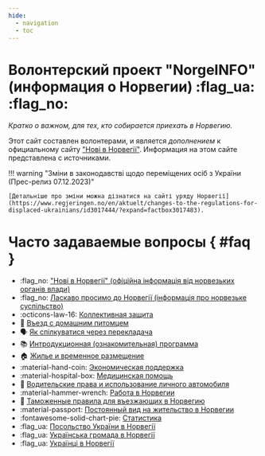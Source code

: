 ```yaml
---
hide:
  - navigation
  - toc
---
```


# **Волонтерский проект "NorgeINFO" (информация о Норвегии)** :flag_ua: :flag_no: 
*Кратко о важном, для тех, кто собирается приехать в Норвегию.*

Этот сайт составлен волонтерами, и является *дополнением* к официальному сайту ["Нові в Норвегії"](https://www.nyinorge.no/uk/). Информация на этом сайте представлена с источниками.

!!! warning "Зміни в законодавстві щодо переміщених осіб з України (Прес-релиз 07.12.2023)"
     
    [Детальніше про зміни можна дізнатися на сайті уряду Норвегії](https://www.regjeringen.no/en/aktuelt/changes-to-the-regulations-for-displaced-ukrainians/id3017444/?expand=factbox3017483).


# Часто задаваемые вопросы { #faq }

<div class="grid cards" markdown>

- :flag_no: ["Нові в Норвегії" (офіційна інформація від норвезьких органів влади)](https://www.nyinorge.no/uk/)
- :flag_no: [Ласкаво просимо до Норвегії (інформація про норвезьке суспільство)](https://www.imdi.no/globalassets/illustrasjoner/ukraina/information-about-norwegian-society-2022---ukrainsk0822.pdf)
- :octicons-law-16: [Коллективная защита](kollektiv-beskyttelse.md)
- :guide_dog: [Въезд с домашним питомцем](kjaeledyr.md)
- :speaking_head: [Як спілкуватися через перекладача](https://www.imdi.no/globalassets/illustrasjoner/ukraina/a-fore-en-samtale-via-tolk_ukrainsk.pdf)
- :books: [Интродукционная (ознакомительная) программа](introduksjonsprogram.md)
- :house: [Жилье и временное размещение](bolig.md)
- :material-hand-coin: [Экономическая поддержка](stotte.md)
- :material-hospital-box: [Медицинская помощь](helsehjelp.md)
- :red_car: [Водительские права и использование личного автомобиля](forerkort-og-bil.md)
- :material-hammer-wrench: [Работа в Норвегии](jobb.md)
- :customs: [Таможенные правила для въезжающих в Норвегию](toll.md)
- :material-passport: [Постоянный вид на жительство в Норвегии](permanent-oppholdstillatelse.md)
- :fontawesome-solid-chart-pie: [Статистика](statistikk.md)
- :flag_ua: [Посольство України в Норвегії](https://norway.mfa.gov.ua/)
- :flag_ua: [Українська громада в Норвегії](https://www.facebook.com/DenUkrainskeForeningiNorge/)
- :flag_ua: [Українці в Норвегії](https://www.ukrainere.no/about-us/)
</div>
